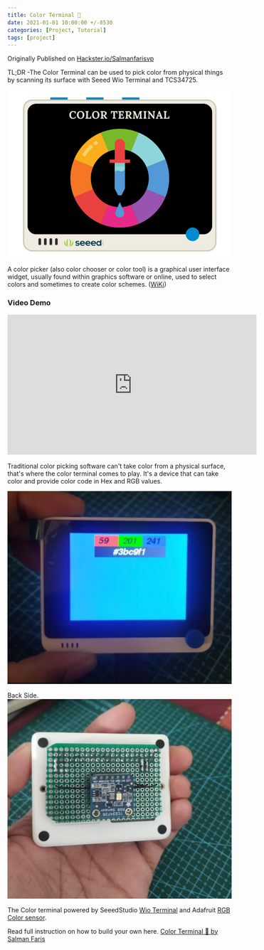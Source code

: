 ```yaml
---
title: Color Terminal 🎨
date: 2021-01-01 10:00:00 +/-0530
categories: [Project, Tutorial]
tags: [project]
---
```

Originally Published on [Hackster.io/Salmanfarisvp](https://www.hackster.io/Salmanfarisvp/color-terminal-7d6650)

TL;DR -The Color Terminal can be used to pick color from physical things by scanning its surface with Seeed Wio Terminal and TCS34725.

![Color Terminal Cover Photo](../assets/2021-01-01-color-terminal/colourTerminalCover.png)

A color picker (also color chooser or color tool) is a graphical user interface widget, usually found within graphics software or online, used to select colors and sometimes to create color schemes. ([WiKi](https://en.wikipedia.org/wiki/Color_picker))


### Video Demo
<iframe width="560" height="315" src="https://www.youtube.com/embed/4GgjbHjRpiM?si=G4bQWjnUOvtLkvAS" title="YouTube video player" frameborder="0" allow="accelerometer; autoplay; clipboard-write; encrypted-media; gyroscope; picture-in-picture; web-share" referrerpolicy="strict-origin-when-cross-origin" allowfullscreen></iframe>

Traditional color picking software can't take color from a physical surface, that's where the color terminal comes to play. It's a device that can take color and provide color code in Hex and RGB values.


![Color Terminal in Action](../assets/2021-01-01-color-terminal/ColorTerminal1.jpg)

Back Side.
![olor Terminal Backside](../assets/2021-01-01-color-terminal/ColorTerminal2.jpg)


The Color terminal powered by SeeedStudio [Wio Terminal](https://www.seeedstudio.com/Wio-Terminal-p-4509.html) and Adafruit [RGB Color sensor](https://www.adafruit.com/product/1334).

Read full instruction on how to build your own here. [Color Terminal 🎨 by Salman Faris](https://www.hackster.io/Salmanfarisvp/color-terminal-7d6650)




